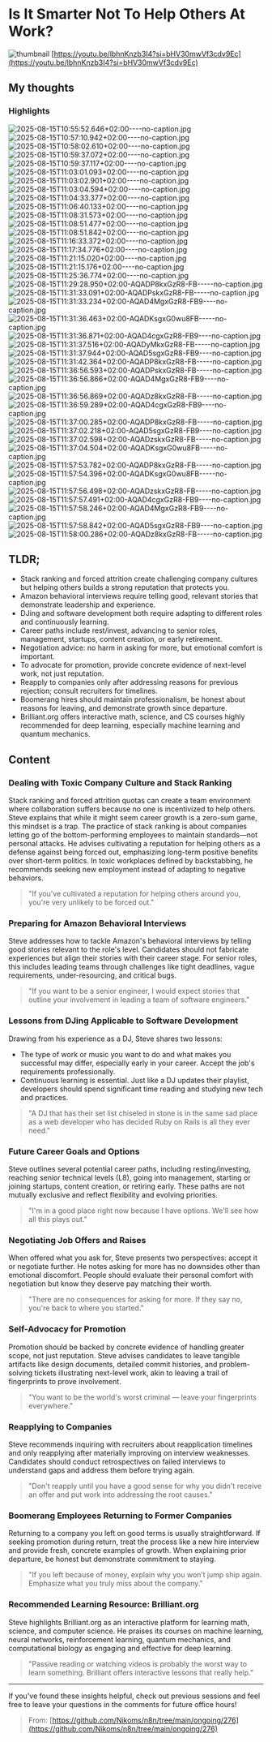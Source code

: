 # Is It Smarter Not To Help Others At Work?
![thumbnail](https://i.ytimg.com/vi/lbhnKnzb3I4/maxresdefault.jpg)
[https://youtu.be/lbhnKnzb3I4?si=bHV30mwVf3cdv9Ec](https://youtu.be/lbhnKnzb3I4?si=bHV30mwVf3cdv9Ec)

## My thoughts

 
### Highlights

![2025-08-15T10:55:52.646+02:00----no-caption.jpg](https://github.com/Nikoms/n8n/blob/main/ongoing/276/photos/2025-08-15T10:55:52.646%2B02:00----no-caption.jpg)
![2025-08-15T10:57:10.942+02:00----no-caption.jpg](https://github.com/Nikoms/n8n/blob/main/ongoing/276/photos/2025-08-15T10:57:10.942%2B02:00----no-caption.jpg)
![2025-08-15T10:58:02.610+02:00----no-caption.jpg](https://github.com/Nikoms/n8n/blob/main/ongoing/276/photos/2025-08-15T10:58:02.610%2B02:00----no-caption.jpg)
![2025-08-15T10:59:37.072+02:00----no-caption.jpg](https://github.com/Nikoms/n8n/blob/main/ongoing/276/photos/2025-08-15T10:59:37.072%2B02:00----no-caption.jpg)
![2025-08-15T10:59:37.117+02:00----no-caption.jpg](https://github.com/Nikoms/n8n/blob/main/ongoing/276/photos/2025-08-15T10:59:37.117%2B02:00----no-caption.jpg)
![2025-08-15T11:03:01.093+02:00----no-caption.jpg](https://github.com/Nikoms/n8n/blob/main/ongoing/276/photos/2025-08-15T11:03:01.093%2B02:00----no-caption.jpg)
![2025-08-15T11:03:02.901+02:00----no-caption.jpg](https://github.com/Nikoms/n8n/blob/main/ongoing/276/photos/2025-08-15T11:03:02.901%2B02:00----no-caption.jpg)
![2025-08-15T11:03:04.594+02:00----no-caption.jpg](https://github.com/Nikoms/n8n/blob/main/ongoing/276/photos/2025-08-15T11:03:04.594%2B02:00----no-caption.jpg)
![2025-08-15T11:04:33.377+02:00----no-caption.jpg](https://github.com/Nikoms/n8n/blob/main/ongoing/276/photos/2025-08-15T11:04:33.377%2B02:00----no-caption.jpg)
![2025-08-15T11:06:40.133+02:00----no-caption.jpg](https://github.com/Nikoms/n8n/blob/main/ongoing/276/photos/2025-08-15T11:06:40.133%2B02:00----no-caption.jpg)
![2025-08-15T11:08:31.573+02:00----no-caption.jpg](https://github.com/Nikoms/n8n/blob/main/ongoing/276/photos/2025-08-15T11:08:31.573%2B02:00----no-caption.jpg)
![2025-08-15T11:08:51.477+02:00----no-caption.jpg](https://github.com/Nikoms/n8n/blob/main/ongoing/276/photos/2025-08-15T11:08:51.477%2B02:00----no-caption.jpg)
![2025-08-15T11:08:51.842+02:00----no-caption.jpg](https://github.com/Nikoms/n8n/blob/main/ongoing/276/photos/2025-08-15T11:08:51.842%2B02:00----no-caption.jpg)
![2025-08-15T11:16:33.372+02:00----no-caption.jpg](https://github.com/Nikoms/n8n/blob/main/ongoing/276/photos/2025-08-15T11:16:33.372%2B02:00----no-caption.jpg)
![2025-08-15T11:17:34.776+02:00----no-caption.jpg](https://github.com/Nikoms/n8n/blob/main/ongoing/276/photos/2025-08-15T11:17:34.776%2B02:00----no-caption.jpg)
![2025-08-15T11:21:15.020+02:00----no-caption.jpg](https://github.com/Nikoms/n8n/blob/main/ongoing/276/photos/2025-08-15T11:21:15.020%2B02:00----no-caption.jpg)
![2025-08-15T11:21:15.176+02:00----no-caption.jpg](https://github.com/Nikoms/n8n/blob/main/ongoing/276/photos/2025-08-15T11:21:15.176%2B02:00----no-caption.jpg)
![2025-08-15T11:25:36.774+02:00----no-caption.jpg](https://github.com/Nikoms/n8n/blob/main/ongoing/276/photos/2025-08-15T11:25:36.774%2B02:00----no-caption.jpg)
![2025-08-15T11:29:28.950+02:00-AQADP8kxGzR8-FB-----no-caption.jpg](https://github.com/Nikoms/n8n/blob/main/ongoing/276/photos/2025-08-15T11:29:28.950%2B02:00-AQADP8kxGzR8-FB-----no-caption.jpg)
![2025-08-15T11:31:33.091+02:00-AQADPskxGzR8-FB-----no-caption.jpg](https://github.com/Nikoms/n8n/blob/main/ongoing/276/photos/2025-08-15T11:31:33.091%2B02:00-AQADPskxGzR8-FB-----no-caption.jpg)
![2025-08-15T11:31:33.234+02:00-AQAD4MgxGzR8-FB9----no-caption.jpg](https://github.com/Nikoms/n8n/blob/main/ongoing/276/photos/2025-08-15T11:31:33.234%2B02:00-AQAD4MgxGzR8-FB9----no-caption.jpg)
![2025-08-15T11:31:36.463+02:00-AQADKsgxG0wu8FB-----no-caption.jpg](https://github.com/Nikoms/n8n/blob/main/ongoing/276/photos/2025-08-15T11:31:36.463%2B02:00-AQADKsgxG0wu8FB-----no-caption.jpg)
![2025-08-15T11:31:36.871+02:00-AQAD4cgxGzR8-FB9----no-caption.jpg](https://github.com/Nikoms/n8n/blob/main/ongoing/276/photos/2025-08-15T11:31:36.871%2B02:00-AQAD4cgxGzR8-FB9----no-caption.jpg)
![2025-08-15T11:31:37.516+02:00-AQADyMkxGzR8-FB-----no-caption.jpg](https://github.com/Nikoms/n8n/blob/main/ongoing/276/photos/2025-08-15T11:31:37.516%2B02:00-AQADyMkxGzR8-FB-----no-caption.jpg)
![2025-08-15T11:31:37.944+02:00-AQAD5sgxGzR8-FB9----no-caption.jpg](https://github.com/Nikoms/n8n/blob/main/ongoing/276/photos/2025-08-15T11:31:37.944%2B02:00-AQAD5sgxGzR8-FB9----no-caption.jpg)
![2025-08-15T11:31:42.364+02:00-AQADP8kxGzR8-FB-----no-caption.jpg](https://github.com/Nikoms/n8n/blob/main/ongoing/276/photos/2025-08-15T11:31:42.364%2B02:00-AQADP8kxGzR8-FB-----no-caption.jpg)
![2025-08-15T11:36:56.593+02:00-AQADPskxGzR8-FB-----no-caption.jpg](https://github.com/Nikoms/n8n/blob/main/ongoing/276/photos/2025-08-15T11:36:56.593%2B02:00-AQADPskxGzR8-FB-----no-caption.jpg)
![2025-08-15T11:36:56.866+02:00-AQAD4MgxGzR8-FB9----no-caption.jpg](https://github.com/Nikoms/n8n/blob/main/ongoing/276/photos/2025-08-15T11:36:56.866%2B02:00-AQAD4MgxGzR8-FB9----no-caption.jpg)
![2025-08-15T11:36:56.869+02:00-AQADz8kxGzR8-FB-----no-caption.jpg](https://github.com/Nikoms/n8n/blob/main/ongoing/276/photos/2025-08-15T11:36:56.869%2B02:00-AQADz8kxGzR8-FB-----no-caption.jpg)
![2025-08-15T11:36:59.289+02:00-AQAD4cgxGzR8-FB9----no-caption.jpg](https://github.com/Nikoms/n8n/blob/main/ongoing/276/photos/2025-08-15T11:36:59.289%2B02:00-AQAD4cgxGzR8-FB9----no-caption.jpg)
![2025-08-15T11:37:00.285+02:00-AQADP8kxGzR8-FB-----no-caption.jpg](https://github.com/Nikoms/n8n/blob/main/ongoing/276/photos/2025-08-15T11:37:00.285%2B02:00-AQADP8kxGzR8-FB-----no-caption.jpg)
![2025-08-15T11:37:02.218+02:00-AQAD5sgxGzR8-FB9----no-caption.jpg](https://github.com/Nikoms/n8n/blob/main/ongoing/276/photos/2025-08-15T11:37:02.218%2B02:00-AQAD5sgxGzR8-FB9----no-caption.jpg)
![2025-08-15T11:37:02.598+02:00-AQADzskxGzR8-FB-----no-caption.jpg](https://github.com/Nikoms/n8n/blob/main/ongoing/276/photos/2025-08-15T11:37:02.598%2B02:00-AQADzskxGzR8-FB-----no-caption.jpg)
![2025-08-15T11:37:04.504+02:00-AQADKsgxG0wu8FB-----no-caption.jpg](https://github.com/Nikoms/n8n/blob/main/ongoing/276/photos/2025-08-15T11:37:04.504%2B02:00-AQADKsgxG0wu8FB-----no-caption.jpg)
![2025-08-15T11:57:53.782+02:00-AQADP8kxGzR8-FB-----no-caption.jpg](https://github.com/Nikoms/n8n/blob/main/ongoing/276/photos/2025-08-15T11:57:53.782%2B02:00-AQADP8kxGzR8-FB-----no-caption.jpg)
![2025-08-15T11:57:54.396+02:00-AQADKsgxG0wu8FB-----no-caption.jpg](https://github.com/Nikoms/n8n/blob/main/ongoing/276/photos/2025-08-15T11:57:54.396%2B02:00-AQADKsgxG0wu8FB-----no-caption.jpg)
![2025-08-15T11:57:56.498+02:00-AQADzskxGzR8-FB-----no-caption.jpg](https://github.com/Nikoms/n8n/blob/main/ongoing/276/photos/2025-08-15T11:57:56.498%2B02:00-AQADzskxGzR8-FB-----no-caption.jpg)
![2025-08-15T11:57:57.491+02:00-AQAD4cgxGzR8-FB9----no-caption.jpg](https://github.com/Nikoms/n8n/blob/main/ongoing/276/photos/2025-08-15T11:57:57.491%2B02:00-AQAD4cgxGzR8-FB9----no-caption.jpg)
![2025-08-15T11:57:58.246+02:00-AQAD4MgxGzR8-FB9----no-caption.jpg](https://github.com/Nikoms/n8n/blob/main/ongoing/276/photos/2025-08-15T11:57:58.246%2B02:00-AQAD4MgxGzR8-FB9----no-caption.jpg)
![2025-08-15T11:57:58.842+02:00-AQAD5sgxGzR8-FB9----no-caption.jpg](https://github.com/Nikoms/n8n/blob/main/ongoing/276/photos/2025-08-15T11:57:58.842%2B02:00-AQAD5sgxGzR8-FB9----no-caption.jpg)
![2025-08-15T11:58:00.286+02:00-AQADz8kxGzR8-FB-----no-caption.jpg](https://github.com/Nikoms/n8n/blob/main/ongoing/276/photos/2025-08-15T11:58:00.286%2B02:00-AQADz8kxGzR8-FB-----no-caption.jpg)

## TLDR;
- Stack ranking and forced attrition create challenging company cultures but helping others builds a strong reputation that protects you.
- Amazon behavioral interviews require telling good, relevant stories that demonstrate leadership and experience.
- DJing and software development both require adapting to different roles and continuously learning.
- Career paths include rest/invest, advancing to senior roles, management, startups, content creation, or early retirement.
- Negotiation advice: no harm in asking for more, but emotional comfort is important.
- To advocate for promotion, provide concrete evidence of next-level work, not just reputation.
- Reapply to companies only after addressing reasons for previous rejection; consult recruiters for timelines.
- Boomerang hires should maintain professionalism, be honest about reasons for leaving, and demonstrate growth since departure.
- Brilliant.org offers interactive math, science, and CS courses highly recommended for deep learning, especially machine learning and quantum mechanics.



## Content

### Dealing with Toxic Company Culture and Stack Ranking
Stack ranking and forced attrition quotas can create a team environment where collaboration suffers because no one is incentivized to help others. Steve explains that while it might seem career growth is a zero-sum game, this mindset is a trap. The practice of stack ranking is about companies letting go of the bottom-performing employees to maintain standards—not personal attacks. He advises cultivating a reputation for helping others as a defense against being forced out, emphasizing long-term positive benefits over short-term politics. In toxic workplaces defined by backstabbing, he recommends seeking new employment instead of adapting to negative behaviors.

> "If you've cultivated a reputation for helping others around you, you're very unlikely to be forced out."

### Preparing for Amazon Behavioral Interviews
Steve addresses how to tackle Amazon's behavioral interviews by telling good stories relevant to the role's level. Candidates should not fabricate experiences but align their stories with their career stage. For senior roles, this includes leading teams through challenges like tight deadlines, vague requirements, under-resourcing, and critical bugs.

> "If you want to be a senior engineer, I would expect stories that outline your involvement in leading a team of software engineers."

### Lessons from DJing Applicable to Software Development
Drawing from his experience as a DJ, Steve shares two lessons:
- The type of work or music you want to do and what makes you successful may differ, especially early in your career. Accept the job's requirements professionally.
- Continuous learning is essential. Just like a DJ updates their playlist, developers should spend significant time reading and studying new tech and practices.

> "A DJ that has their set list chiseled in stone is in the same sad place as a web developer who has decided Ruby on Rails is all they ever need."

### Future Career Goals and Options
Steve outlines several potential career paths, including resting/investing, reaching senior technical levels (L8), going into management, starting or joining startups, content creation, or retiring early. These paths are not mutually exclusive and reflect flexibility and evolving priorities.

> "I'm in a good place right now because I have options. We'll see how all this plays out."

### Negotiating Job Offers and Raises
When offered what you ask for, Steve presents two perspectives: accept it or negotiate further. He notes asking for more has no downsides other than emotional discomfort. People should evaluate their personal comfort with negotiation but know they deserve pay matching their worth.

> "There are no consequences for asking for more. If they say no, you're back to where you started."

### Self-Advocacy for Promotion
Promotion should be backed by concrete evidence of handling greater scope, not just reputation. Steve advises candidates to leave tangible artifacts like design documents, detailed commit histories, and problem-solving tickets illustrating next-level work, akin to leaving a trail of fingerprints to prove involvement.

> "You want to be the world's worst criminal — leave your fingerprints everywhere."

### Reapplying to Companies
Steve recommends inquiring with recruiters about reapplication timelines and only reapplying after materially improving on interview weaknesses. Candidates should conduct retrospectives on failed interviews to understand gaps and address them before trying again.

> "Don't reapply until you have a good sense for why you didn't receive an offer and put work into addressing the root causes."

### Boomerang Employees Returning to Former Companies
Returning to a company you left on good terms is usually straightforward. If seeking promotion during return, treat the process like a new hire interview and provide fresh, concrete examples of growth. When explaining prior departure, be honest but demonstrate commitment to staying.

> "If you left because of money, explain why you won’t jump ship again. Emphasize what you truly miss about the company."

### Recommended Learning Resource: Brilliant.org
Steve highlights Brilliant.org as an interactive platform for learning math, science, and computer science. He praises its courses on machine learning, neural networks, reinforcement learning, quantum mechanics, and computational biology as engaging and effective for deep learning.

> "Passive reading or watching videos is probably the worst way to learn something. Brilliant offers interactive lessons that really help."

---

If you've found these insights helpful, check out previous sessions and feel free to leave your questions in the comments for future office hours!




> From: [https://github.com/Nikoms/n8n/tree/main/ongoing/276](https://github.com/Nikoms/n8n/tree/main/ongoing/276)